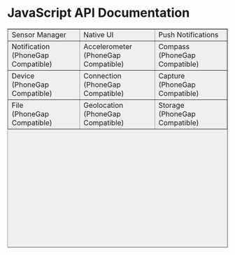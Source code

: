 <div id="contents_index">
			<h1>JavaScript API Documentation</h1>
			<table id="index_table" border="1"  style="background-color:#EFEFEF;border-color:#989898"
					width="100%" height="500px" cellpadding="20" cellspacing="0">
				<tr>
					<td>Sensor Manager</td>
					<td>Native UI</td>
					<td>Push Notifications</td>
				</tr>
				<tr>
					<td>Notification <br>(PhoneGap Compatible)</td>
					<td>Accelerometer <br>(PhoneGap Compatible)</td>
					<td>Compass <br> (PhoneGap Compatible)</td>
				</tr>
				<tr>
					<td>Device <br>(PhoneGap Compatible)</td>
					<td>Connection <br>(PhoneGap Compatible)</td>
					<td>Capture <br>(PhoneGap Compatible)</td>
				</tr>
				<tr>
					<td>File <br>(PhoneGap Compatible)</td>
					<td>Geolocation <br>(PhoneGap Compatible)</td>
					<td>Storage <br>(PhoneGap Compatible)</td>
				</tr>
			</table>
</div>
